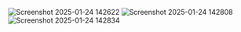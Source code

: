 ![Screenshot 2025-01-24 142622](https://github.com/user-attachments/assets/cad4bb82-f49a-496c-98ec-3486e763c2a8)
![Screenshot 2025-01-24 142808](https://github.com/user-attachments/assets/16de3c52-0064-45eb-944c-7134db415a79)
![Screenshot 2025-01-24 142834](https://github.com/user-attachments/assets/1842efca-920b-49a6-b54b-7b6e503a186e)
